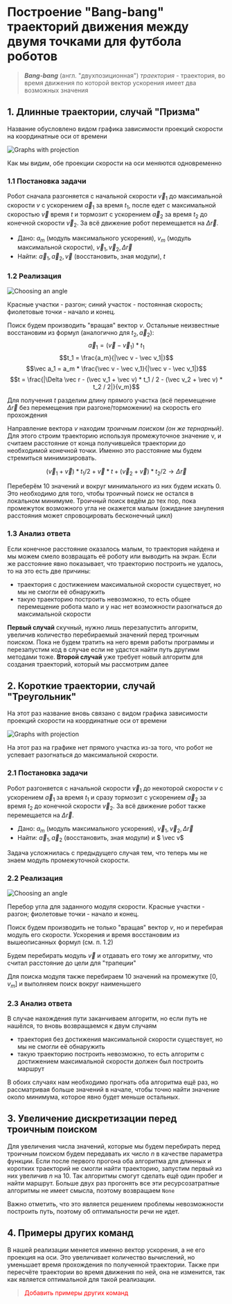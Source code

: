 # Построение "Bang-bang" траекторий движения между двумя точками для футбола роботов

>***Bang-bang*** (англ. "двухпозиционная") *траектория* - траектория, во время движения по которой вектор ускорения имеет два возможных значения

## 1. Длинные траектории, случай "Призма"
Название обусловлено видом графика зависимости проекций скорости на координатные оси от времени

![Graphs with projection](additional_materials/projection_graph_trapez.png)

Как мы видим, обе проекции скорости на оси меняются одновременно

### 1.1 Постановка задачи
Робот сначала разгоняется c начальной скорости $\vec v_1$ до максимальной скорости $v$ с ускорением $\vec a_1$ за время $t_1$, после едет с максимальной скоростью $\vec v$ время $t$ и тормозит с ускорением $\vec a_2$ за время $t_2$ до конечной скорости $\vec v_2$. За всё движение робот перемещается на $\Delta \vec r$.

* Дано: $a_m$ (модуль максимального ускорения), $v_m$ (модуль максимальной скорости), $\vec v_1, \vec v_2, \Delta \vec r$ 
* Найти: $\vec a_1, \vec a_2, \vec v$ (восстановить, зная модули), $t$

### 1.2 Реализация
![Choosing an angle](additional_materials/spinning_trapez.gif) 

Красные участки - разгон; синий участок - постоянная скорость; фиолетовые точки - начало и конец.

Поиск будем производить "вращая" вектор $v$. Остальные неизвестные восстановим из формул (аналогично для $t_2, \vec a_2$):
$$\vec a_1 = (\vec v - \vec v_1) * t_1$$
$$t_1 = \frac{a_m}{|\vec v - \vec v_1|}$$
$$\vec a_1 = a_m * \frac{\vec v - \vec v_1}{|\vec v - \vec v_1|}$$
$$t = \frac{|\Delta \vec r - (\vec v_1 + \vec v) * t_1 / 2 - (\vec v_2 + \vec v) * t_2 / 2|}{v_m}$$

Для получения $t$ разделим длину прямого участка (всё перемещение $\Delta \vec r$ без перемещения при разгоне/торможении) на скорость его прохождения

Направление вектора $v$ находим *троичным поиском (он же тернарный)*. Для этого строим траекторию используя промежуточное значение v, и считаем расстояние от конца получившейся траектории до необходимой конечной точки. Именно это расстояние мы будем стремиться минимизировать.

$$(\vec v_1 + \vec v)*t_1/2 + \vec v*t + (\vec v_2+\vec v)*t_2/2 \to \Delta \vec r$$


Переберём 10 значений и вокруг минимального из них будем искать 0. Это необходимо для того, чтобы троичный поиск не остался в локальном минимуме. Троичный поиск ведём до тех пор, пока промежуток возможного угла не окажется малым (ожидание зануления расстояния может спровоцировать бесконечный цикл)

### 1.3 Анализ ответа
Если конечное расстояние оказалось малым, то траектория найдена и мы можем смело возвращать её роботу или выводить на экран. Если же расстояние явно показывает, что траекторию построить не удалось, то на это есть две причины:
* траектория с достижением максимальной скорости существует, но мы не смогли её обнаружить
* такую траекторию построить невозможно, то есть общее перемещение робота мало и у нас нет возможности разогнаться до максимальной скорости

**Первый случай** скучный, нужно лишь перезапустить алгоритм, увеличив количество перебираемый значений перед троичным поиском. Пока не будем тратить на него время работы программы и перезапустим код в случае если не удастся найти путь другими методами тоже. **Второй случай** уже требует новый алгоритм для создания траекторий, который мы рассмотрим далее

## 2. Короткие траектории, случай "Треугольник"
На этот раз название вновь связано с видом графика зависимости проекций скорости на координатные оси от времени

![Graphs with projection](additional_materials/projection_graph_triangle.png)

На этот раз на графике нет прямого участка из-за того, что робот не успевает разогнаться до максимальной скорости.

### 2.1 Постановка задачи
 
 Робот разгоняется c начальной скорости $\vec v_1$ до некоторой скорости $v$ с ускорением $\vec a_1$ за время $t_1$ и сразу тормозит с ускорением $\vec a_2$ за время $t_2$ до конечной скорости $\vec v_2$. За всё движение робот также перемещается на $\Delta \vec r$.

* Дано: $a_m$ (модуль максимального ускорения), $\vec v_1, \vec v_2, \Delta \vec r$ 
* Найти: $\vec a_1, \vec a_2$ (восстановить, зная модули) и $ \vec v$

Задача усложнилась с предыдущего случая тем, что теперь мы не знаем модуль промежуточной скорости. 

### 2.2 Реализация
![Choosing an angle](additional_materials/spinning_triangle_(fix_speed).gif) 

Перебор угла для заданного модуля скорости. Красные участки - разгон; фиолетовые точки - начало и конец.

Поиск будем производить не только "вращая" вектор $v$, но и перебирая модуль его скорости. Ускорения и время восстановим из вышеописанных формул (см. п. 1.2)

Будем перебирать модуль $\vec v$ и отдавать его тому же алгоритму, что считал расстояние до цели для "трапеции"

Для поиска модуля также перебираем 10 значений на промежутке $[0, v_m]$ и выполняем поиск вокруг наименьшего

### 2.3 Анализ ответа
В случае нахождения пути заканчиваем алгоритм, но если путь не нашёлся, то вновь возвращаемся к двум случаям
* траектория без достижения максимальной скорости существует, но мы не смогли её обнаружить
* такую траекторию построить невозможно, то есть алгоритм с достижением максимальной скорости должен был построить маршрут

В обоих случаях нам необходимо прогнать оба алгоритма ещё раз, но рассматривая больше значений в начале, чтобы точно найти значение около минимума, которое явно будет меньше остальных.

## 3. Увеличение дискретизации перед троичным поиском

Для увеличения числа значений, которые мы будем перебирать перед троичным поиском будем передавать их число $n$ в качестве параметра функции. Если после первого прогона оба алгоритма для длинных и коротких траекторий не смогли найти траекторию, запустим первый из них увеличив $n$ на 10. Так алгоритмы смогут сделать ещё один пробег и найти маршрут. Больше двух раз прогонять все эти ресурсозатратные алгоритмы не имеет смысла, поэтому возвращаем <code>None</code>

Важно отметить, что это является решением проблемы невозможности построить путь, поэтому об оптимальности речи не идет. 

## 4. Примеры других команд
В нашей реализации меняется именно вектор ускорения, а не его проекция на оси. Это увеличивает количество вычислений, но уменьшает время прохождения по полученной траектории. Также при пересчёте траектории во время движения по ней, она не изменится, так как является оптимальной для такой реализации.
 
><font color="red"> Добавить примеры других команд</font>